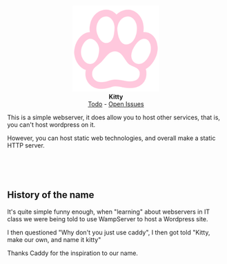 <p align="center">
    <img width="200px" src="assets/paw.png"></img><br>
    <b>Kitty</b><br>
    <a href="https://github.com/keysmash-studios/kitty/projects/1">Todo</a> - <a href="https://github.com/keysmash-studios/kitty/issues?q=is%3Aissue+is%3Aopen">Open Issues</a>
<p>

This is a simple webserver, it does allow you to host other services, that is, you can't host wordpress on it.

However, you can host static web technologies, and overall make a static HTTP server.

<br><br><br>

History of the name
-------------------

It's quite simple funny enough, when "learning" about webservers in IT class we were being told to use WampServer to host a Wordpress site.

I then questioned "Why don't you just use caddy", I then got told "Kitty, make our own, and name it kitty"

Thanks Caddy for the inspiration to our name.
